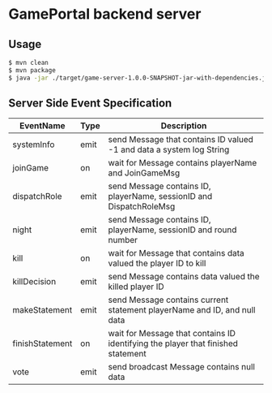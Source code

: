 # GamePortal backend server

## Usage

~~~bash
$ mvn clean 
$ mvn package
$ java -jar ./target/game-server-1.0.0-SNAPSHOT-jar-with-dependencies.jar NUM_OF_PLAYERS
~~~

## Server Side Event Specification

EventName  | Type | Description
------------- | ------------- | ------------- 
systemInfo  | emit | send Message that contains ID valued -1 and data a system log String
joinGame  | on | wait for Message contains playerName and JoinGameMsg
dispatchRole  | emit | send Message contains ID, playerName, sessionID and DispatchRoleMsg
night  | emit | send Message contains ID, playerName, sessionID and round number
kill  | on | wait for Message that contains data valued the player ID to kill
killDecision  | emit | send Message contains data valued the killed player ID
makeStatement  | emit | send Message contains current statement playerName and ID, and null data
finishStatement  | on | wait for Message that contains ID identifying the player that finished statement
vote  | emit | send broadcast Message contains null data


